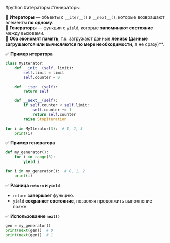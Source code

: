 #python #итераторы #генераторы

🔹 **Итераторы** — объекты с `__iter__()` и `__next__()`, которые возвращают элементы **по одному**.  
🔹 **Генераторы** — функции с `yield`, которые **запоминают состояние** между вызовами.  
🔹 **Оба экономят память**, т.к. загружают данные **лениво
(данные загружаются или вычисляются по мере необходимости**, а не сразу)**.

✅ **Пример итератора**
```python
class MyIterator:
    def __init__(self, limit):
        self.limit = limit
        self.counter = 0

    def __iter__(self):
        return self

    def __next__(self):
        if self.counter < self.limit:
            self.counter += 1
            return self.counter
        raise StopIteration

for i in MyIterator(3):  # 1, 2, 3
    print(i)
```

✅ **Пример генератора**
```python
def my_generator():
    for i in range(3):
        yield i

for i in my_generator():  # 0, 1, 2
    print(i)
```

✅ **Разница `return` и `yield`**
- `return` **завершает** функцию.
- `yield` **сохраняет состояние**, позволяя продолжить выполнение позже.

✅ **Использование `next()`**
```python
gen = my_generator()
print(next(gen))  # 0
print(next(gen))  # 1
```
